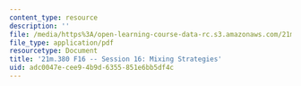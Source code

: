 ```yaml
---
content_type: resource
description: ''
file: /media/https%3A/open-learning-course-data-rc.s3.amazonaws.com/21m-380-music-and-technology-recording-techniques-and-audio-production-fall-2016/adc0047ecee94b9d6355851e6bb5df4c_MIT21M_380F16_ses16_note.pdf
file_type: application/pdf
resourcetype: Document
title: '21m.380 F16 -- Session 16: Mixing Strategies'
uid: adc0047e-cee9-4b9d-6355-851e6bb5df4c
---
```

